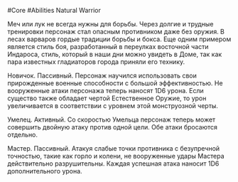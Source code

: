 #Core #Abilities
Natural Warrior

Меч или лук не всегда нужны для борьбы. Через долгие и трудные тренировки персонаж стал опасным противником даже без оружия. В лесах варваров гордые традиции борьбы и бокса. Еще одним примером является стиль боя, разработанный в переулках восточной части Индароса, стиль, который в наши дни можно увидеть в Доме, так как пара известных гладиаторов города приняли его технику.

Новичок. Пассивный. Персонаж научился использовать свои прирожденные военные способности с большой эффективностью. Не вооруженные атаки персонажа теперь наносят 1D6 урона. Если существо также обладает чертой Естественное Оружие, то урон увеличивается в соответствии с уровнем этой монструозной черты.

Умелец. Активный. Со скоростью Умельца персонаж теперь может совершить двойную атаку против одной цели. Обе атаки бросаются отдельно.

Мастер. Пассивный. Атакуя слабые точки противника с безупречной точностью, такие как горло и колени, не вооруженные удары Мастера действительно разрушительны. Каждая успешная атака наносит 1D6 дополнительного урона.